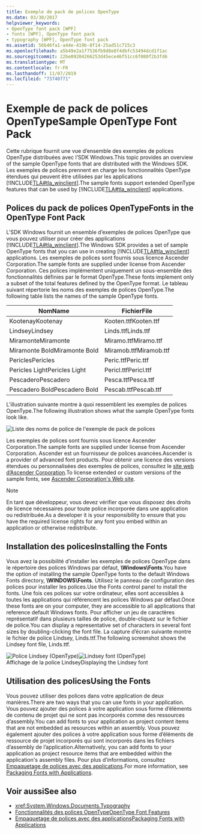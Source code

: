 ```yaml
---
title: Exemple de pack de polices OpenType
ms.date: 03/30/2017
helpviewer_keywords:
- OpenType font pack [WPF]
- fonts [WPF], OpenType font pack
- typography [WPF], OpenType font pack
ms.assetid: 56b46fa1-a44e-419b-8f14-25ad51c715c3
ms.openlocfilehash: a5b49e2a1f7536fb9d8e8f4dbfc53494dcd1f1ac
ms.sourcegitcommit: 22be09204266253d45ece46f51cc6f080f2b3fd6
ms.translationtype: MT
ms.contentlocale: fr-FR
ms.lasthandoff: 11/07/2019
ms.locfileid: "73740771"
---
```

# <a name="sample-opentype-font-pack"></a><span data-ttu-id="1a6fa-102">Exemple de pack de polices OpenType</span><span class="sxs-lookup"><span data-stu-id="1a6fa-102">Sample OpenType Font Pack</span></span>
<span data-ttu-id="1a6fa-103">Cette rubrique fournit une vue d’ensemble des exemples de polices OpenType distribuées avec l’SDK Windows.</span><span class="sxs-lookup"><span data-stu-id="1a6fa-103">This topic provides an overview of the sample OpenType fonts that are distributed with the Windows SDK.</span></span> <span data-ttu-id="1a6fa-104">Les exemples de polices prennent en charge les fonctionnalités OpenType étendues qui peuvent être utilisées par les applications [!INCLUDE[TLA#tla_winclient](../../../../includes/tlasharptla-winclient-md.md)].</span><span class="sxs-lookup"><span data-stu-id="1a6fa-104">The sample fonts support extended OpenType features that can be used by [!INCLUDE[TLA#tla_winclient](../../../../includes/tlasharptla-winclient-md.md)] applications.</span></span>  

<a name="overview"></a>   
## <a name="fonts-in-the-opentype-font-pack"></a><span data-ttu-id="1a6fa-105">Polices du pack de polices OpenType</span><span class="sxs-lookup"><span data-stu-id="1a6fa-105">Fonts in the OpenType Font Pack</span></span>  
 <span data-ttu-id="1a6fa-106">L’SDK Windows fournit un ensemble d’exemples de polices OpenType que vous pouvez utiliser pour créer des applications [!INCLUDE[TLA#tla_winclient](../../../../includes/tlasharptla-winclient-md.md)].</span><span class="sxs-lookup"><span data-stu-id="1a6fa-106">The Windows SDK provides a set of sample OpenType fonts that you can use in creating [!INCLUDE[TLA#tla_winclient](../../../../includes/tlasharptla-winclient-md.md)] applications.</span></span> <span data-ttu-id="1a6fa-107">Les exemples de polices sont fournis sous licence Ascender Corporation.</span><span class="sxs-lookup"><span data-stu-id="1a6fa-107">The sample fonts are supplied under license from Ascender Corporation.</span></span> <span data-ttu-id="1a6fa-108">Ces polices implémentent uniquement un sous-ensemble des fonctionnalités définies par le format OpenType.</span><span class="sxs-lookup"><span data-stu-id="1a6fa-108">These fonts implement only a subset of the total features defined by the OpenType format.</span></span> <span data-ttu-id="1a6fa-109">Le tableau suivant répertorie les noms des exemples de polices OpenType.</span><span class="sxs-lookup"><span data-stu-id="1a6fa-109">The following table lists the names of the sample OpenType fonts.</span></span>  
  
|<span data-ttu-id="1a6fa-110">**Nom**</span><span class="sxs-lookup"><span data-stu-id="1a6fa-110">**Name**</span></span>|<span data-ttu-id="1a6fa-111">**Fichier**</span><span class="sxs-lookup"><span data-stu-id="1a6fa-111">**File**</span></span>|  
|--------------|--------------|  
|<span data-ttu-id="1a6fa-112">Kootenay</span><span class="sxs-lookup"><span data-stu-id="1a6fa-112">Kootenay</span></span>|<span data-ttu-id="1a6fa-113">Kooten.ttf</span><span class="sxs-lookup"><span data-stu-id="1a6fa-113">Kooten.ttf</span></span>|  
|<span data-ttu-id="1a6fa-114">Lindsey</span><span class="sxs-lookup"><span data-stu-id="1a6fa-114">Lindsey</span></span>|<span data-ttu-id="1a6fa-115">Linds.ttf</span><span class="sxs-lookup"><span data-stu-id="1a6fa-115">Linds.ttf</span></span>|  
|<span data-ttu-id="1a6fa-116">Miramonte</span><span class="sxs-lookup"><span data-stu-id="1a6fa-116">Miramonte</span></span>|<span data-ttu-id="1a6fa-117">Miramo.ttf</span><span class="sxs-lookup"><span data-stu-id="1a6fa-117">Miramo.ttf</span></span>|  
|<span data-ttu-id="1a6fa-118">Miramonte Bold</span><span class="sxs-lookup"><span data-stu-id="1a6fa-118">Miramonte Bold</span></span>|<span data-ttu-id="1a6fa-119">Miramob.ttf</span><span class="sxs-lookup"><span data-stu-id="1a6fa-119">Miramob.ttf</span></span>|  
|<span data-ttu-id="1a6fa-120">Pericles</span><span class="sxs-lookup"><span data-stu-id="1a6fa-120">Pericles</span></span>|<span data-ttu-id="1a6fa-121">Peric.ttf</span><span class="sxs-lookup"><span data-stu-id="1a6fa-121">Peric.ttf</span></span>|  
|<span data-ttu-id="1a6fa-122">Pericles Light</span><span class="sxs-lookup"><span data-stu-id="1a6fa-122">Pericles Light</span></span>|<span data-ttu-id="1a6fa-123">Pericl.ttf</span><span class="sxs-lookup"><span data-stu-id="1a6fa-123">Pericl.ttf</span></span>|  
|<span data-ttu-id="1a6fa-124">Pescadero</span><span class="sxs-lookup"><span data-stu-id="1a6fa-124">Pescadero</span></span>|<span data-ttu-id="1a6fa-125">Pesca.ttf</span><span class="sxs-lookup"><span data-stu-id="1a6fa-125">Pesca.ttf</span></span>|  
|<span data-ttu-id="1a6fa-126">Pescadero Bold</span><span class="sxs-lookup"><span data-stu-id="1a6fa-126">Pescadero Bold</span></span>|<span data-ttu-id="1a6fa-127">Pescab.ttf</span><span class="sxs-lookup"><span data-stu-id="1a6fa-127">Pescab.ttf</span></span>|  
  
 <span data-ttu-id="1a6fa-128">L’illustration suivante montre à quoi ressemblent les exemples de polices OpenType.</span><span class="sxs-lookup"><span data-stu-id="1a6fa-128">The following illustration shows what the sample OpenType fonts look like.</span></span>  
  
 ![Liste des noms de police de l'exemple de pack de polices](./media/sample-opentype-font-pack/font-names-sample-pack.gif)  
  
 <span data-ttu-id="1a6fa-130">Les exemples de polices sont fournis sous licence Ascender Corporation.</span><span class="sxs-lookup"><span data-stu-id="1a6fa-130">The sample fonts are supplied under license from Ascender Corporation.</span></span> <span data-ttu-id="1a6fa-131">Ascender est un fournisseur de polices avancées.</span><span class="sxs-lookup"><span data-stu-id="1a6fa-131">Ascender is a provider of advanced font products.</span></span> <span data-ttu-id="1a6fa-132">Pour obtenir une licence des versions étendues ou personnalisées des exemples de polices, consultez le [site web d’Ascender Corporation](https://go.microsoft.com/fwlink/?LinkId=182627).</span><span class="sxs-lookup"><span data-stu-id="1a6fa-132">To license extended or custom versions of the sample fonts, see [Ascender Corporation's Web site](https://go.microsoft.com/fwlink/?LinkId=182627).</span></span>  
  
> [!NOTE]
> <span data-ttu-id="1a6fa-133">En tant que développeur, vous devez vérifier que vous disposez des droits de licence nécessaires pour toute police incorporée dans une application ou redistribuée.</span><span class="sxs-lookup"><span data-stu-id="1a6fa-133">As a developer it is your responsibility to ensure that you have the required license rights for any font you embed within an application or otherwise redistribute.</span></span>  
  
<a name="installing_the_fonts"></a>   
## <a name="installing-the-fonts"></a><span data-ttu-id="1a6fa-134">Installation des polices</span><span class="sxs-lookup"><span data-stu-id="1a6fa-134">Installing the Fonts</span></span>  
 <span data-ttu-id="1a6fa-135">Vous avez la possibilité d’installer les exemples de polices OpenType dans le répertoire des polices Windows par défaut, **\Windows\Fonts**.</span><span class="sxs-lookup"><span data-stu-id="1a6fa-135">You have the option of installing the sample OpenType fonts to the default Windows Fonts directory, **\WINDOWS\Fonts**.</span></span> <span data-ttu-id="1a6fa-136">Utilisez le panneau de configuration des polices pour installer les polices.</span><span class="sxs-lookup"><span data-stu-id="1a6fa-136">Use the Fonts control panel to install the fonts.</span></span> <span data-ttu-id="1a6fa-137">Une fois ces polices sur votre ordinateur, elles sont accessibles à toutes les applications qui référencent les polices Windows par défaut.</span><span class="sxs-lookup"><span data-stu-id="1a6fa-137">Once these fonts are on your computer, they are accessible to all applications that reference default Windows fonts.</span></span> <span data-ttu-id="1a6fa-138">Pour afficher un jeu de caractères représentatif dans plusieurs tailles de police, double-cliquez sur le fichier de police.</span><span class="sxs-lookup"><span data-stu-id="1a6fa-138">You can display a representative set of characters in several font sizes by doubling-clicking the font file.</span></span> <span data-ttu-id="1a6fa-139">La capture d’écran suivante montre le fichier de police Lindsey, Linds.ttf.</span><span class="sxs-lookup"><span data-stu-id="1a6fa-139">The following screenshot shows the Lindsey font file, Linds.ttf.</span></span>  
  
 <span data-ttu-id="1a6fa-140">![Police Lindsey (OpenType)](./media/typographyinwpf-04.png "TypographyInWPF_04")</span><span class="sxs-lookup"><span data-stu-id="1a6fa-140">![Lindsey font &#40;OpenType&#41;](./media/typographyinwpf-04.png "TypographyInWPF_04")</span></span>  
<span data-ttu-id="1a6fa-141">Affichage de la police Lindsey</span><span class="sxs-lookup"><span data-stu-id="1a6fa-141">Displaying the Lindsey font</span></span>  
  
<a name="using_the_fonts"></a>   
## <a name="using-the-fonts"></a><span data-ttu-id="1a6fa-142">Utilisation des polices</span><span class="sxs-lookup"><span data-stu-id="1a6fa-142">Using the Fonts</span></span>  
 <span data-ttu-id="1a6fa-143">Vous pouvez utiliser des polices dans votre application de deux manières.</span><span class="sxs-lookup"><span data-stu-id="1a6fa-143">There are two ways that you can use fonts in your application.</span></span> <span data-ttu-id="1a6fa-144">Vous pouvez ajouter des polices à votre application sous forme d’éléments de contenu de projet qui ne sont pas incorporés comme des ressources d’assembly.</span><span class="sxs-lookup"><span data-stu-id="1a6fa-144">You can add fonts to your application as project content items that are not embedded as resources within an assembly.</span></span> <span data-ttu-id="1a6fa-145">Vous pouvez également ajouter des polices à votre application sous forme d’éléments de ressource de projet incorporés qui sont incorporés dans les fichiers d’assembly de l’application.</span><span class="sxs-lookup"><span data-stu-id="1a6fa-145">Alternatively, you can add fonts to your application as project resource items that are embedded within the application's assembly files.</span></span> <span data-ttu-id="1a6fa-146">Pour plus d’informations, consultez [Empaquetage de polices avec des applications](packaging-fonts-with-applications.md).</span><span class="sxs-lookup"><span data-stu-id="1a6fa-146">For more information, see [Packaging Fonts with Applications](packaging-fonts-with-applications.md).</span></span>  
  
## <a name="see-also"></a><span data-ttu-id="1a6fa-147">Voir aussi</span><span class="sxs-lookup"><span data-stu-id="1a6fa-147">See also</span></span>

- <xref:System.Windows.Documents.Typography>
- [<span data-ttu-id="1a6fa-148">Fonctionnalités des polices OpenType</span><span class="sxs-lookup"><span data-stu-id="1a6fa-148">OpenType Font Features</span></span>](opentype-font-features.md)
- [<span data-ttu-id="1a6fa-149">Empaquetage de polices avec des applications</span><span class="sxs-lookup"><span data-stu-id="1a6fa-149">Packaging Fonts with Applications</span></span>](packaging-fonts-with-applications.md)
